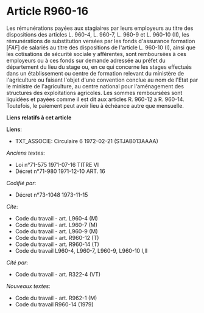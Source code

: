 # Article R960-16

Les rémunérations payées aux stagiaires par leurs employeurs au titre des dispositions des articles L. 960-4, L. 960-7, L.
960-9 et L. 960-10 (II), les rémunérations de substitution versées par les fonds d'assurance formation [*FAF*] de salariés au
titre des dispositions de l'article L. 960-10 (I), ainsi que les cotisations de sécurité sociale y afférentes, sont
remboursées à ces employeurs ou à ces fonds sur demande adressée au préfet du département du lieu du stage ou, en ce qui
concerne les stages effectués dans un établissement ou centre de formation relevant du ministère de l'agriculture ou faisant
l'objet d'une convention conclue au nom de l'Etat par le ministre de l'agriculture, au centre national pour l'aménagement des
structures des exploitations agricoles. Les sommes remboursées sont liquidées et payées comme il est dit aux articles R.
960-12 à R. 960-14. Toutefois, le paiement peut avoir lieu à échéance autre que mensuelle.

**Liens relatifs à cet article**

**Liens**:

  - TXT_ASSOCIE: Circulaire 6 1972-02-21 (STJAB013AAAA)

_Anciens textes_:

  - Loi n°71-575 1971-07-16 TITRE VI
  - Décret n°71-980 1971-12-10 ART. 16

_Codifié par_:

  - Décret n°73-1048 1973-11-15

_Cite_:

  - Code du travail - art. L960-4 (M)
  - Code du travail - art. L960-7 (M)
  - Code du travail - art. L960-9 (M)
  - Code du travail - art. R960-12 (T)
  - Code du travail - art. R960-14 (T)
  - Code du travail L960-4, L960-7, L960-9, L960-10 I,II

_Cité par_:

  - Code du travail - art. R322-4 (VT)

_Nouveaux textes_:

  - Code du travail - art. R962-1 (M)
  - Code du travail R960-14 (1979)
